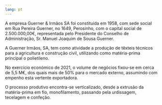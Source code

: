 ```yaml
---
lang: pt
---
```


A empresa Guerner & Irmãos SA foi constituída em 1958, com sede social em Rua Pereira Guerner, no 1649, Perosinho, com o capital social de 2.500.000,00€, representada pelo Presidente do Conselho de Administração, Sr. Manuel Joaquim de Sousa Guerner.

A Guerner Irmãos, SA, tem como atividade a produção de têxteis técnicos para a agricultura e construção civil, utilizando como matéria-prima principal o polietileno.

No exercício económico de 2021, o volume de negócios fixou-se em cerca de 5,5 M€, dos quais mais de 50% para o mercado externo, assumindo com empenho esta vertente exportadora.

O processo produtivo encontra-se verticalizado, desde a extrusão da matéria-prima em fio, monofilamento, passando pela urdissagem, tecelagem e confeção.
